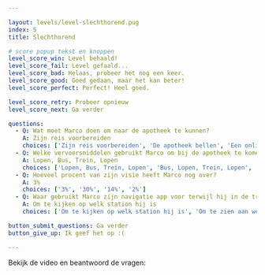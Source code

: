 ```yaml
---

layout: levels/level-slechthorend.pug
index: 5
title: Slechthorend

# score popup tekst en knoppen
level_score_win: Level behaald!
level_score_fail: Level gefaald...
level_score_bad: Helaas, probeer het nog een keer.
level_score_good: Goed gedaan, maar het kan beter!
level_score_perfect: Perfect! Heel goed.

level_score_retry: Probeer opnieuw
level_score_next: Ga verder

questions:
  - Q: Wat moet Marco doen om naar de apotheek te kunnen?
    A: Zijn reis voorbereiden
    choices: ['Zijn reis voorbereiden', 'De apotheek bellen', 'Een online afspraak maken']
  - Q: Welke vervoersmiddelen gebruikt Marco om bij de apotheek te komen?
    A: Lopen, Bus, Trein, Lopen
    choices: ['Lopen, Bus, Trein, Lopen', 'Bus, Lopen, Trein, Lopen', 'Lopen, Trein, Bus, Lopen']
  - Q: Hoeveel procent van zijn visie heeft Marco nog over?
    A: 3%
    choices: ['3%', '30%', '14%', '2%']
  - Q: Waar gebruikt Marco zijn navigatie app voor terwijl hij in de trein zit?
    A: Om te kijken op welk station hij is
    choices: ['Om te kijken op welk station hij is', 'Om te zien aan welke kant van de trein hij moet uitstappen', 'Om zijn reis naar de apotheek te plannen', 'Om te kijken welke bus hij moet nemen']

button_submit_questions: Ga verder
button_give_up: Ik geef het op :(

---
```


Bekijk de video en beantwoord de vragen: